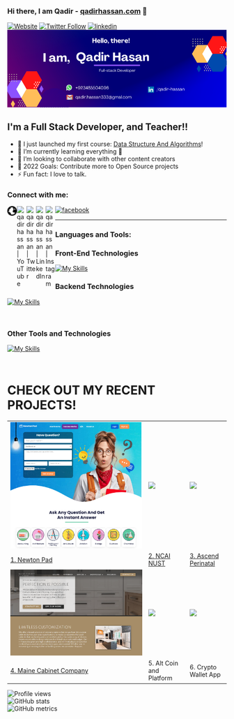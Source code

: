 ### Hi there, I am Qadir -  [qadirhassan.com][website] 👋 



[![Website](https://img.shields.io/website?label=Upwork&style=for-the-badge&url=https://www.upwork.com/freelancers/~019565cf421b13b15e)](https://www.upwork.com/freelancers/~019565cf421b13b15e)
[![Twitter Follow](https://img.shields.io/twitter/follow/QADIR?color=1DA1F2&logo=twitter&style=for-the-badge)](https://twitter.com/Qadir77350473)
[![linkedin](https://img.shields.io/badge/linkedin-%230077B5.svg?style=for-the-badge&logo=linkedin&logoColor=white)](https://www.linkedin.com/in/qadir-hassan)
<img src="https://github.com/Qadir-Hassan/attachement/blob/main/bg.png">

## I'm a Full Stack Developer, and Teacher!!

- 🔭 I just launched my first course: [Data Structure And Algorithms][course]!
- 🌱 I’m currently learning everything 🤣
- 👯 I’m looking to collaborate with other content creators
- 🥅 2022 Goals: Contribute more to Open Source projects
- ⚡ Fun fact: I love to talk.

### Connect with me:

[<img align="left" alt="qadirhassan.com.com" width="22px" src="https://raw.githubusercontent.com/iconic/open-iconic/master/svg/globe.svg" />][website]
[<img align="left" alt="qadirhassan | YouTube" width="22px" src="https://cdn.jsdelivr.net/npm/simple-icons@v3/icons/youtube.svg" />][youtube]
[<img align="left" alt="qadirhassan | Twitter" width="22px" src="https://cdn.jsdelivr.net/npm/simple-icons@v3/icons/twitter.svg" />][twitter]
[<img align="left" alt="qadirhassan | LinkedIn" width="22px" src="https://cdn.jsdelivr.net/npm/simple-icons@v3/icons/linkedin.svg" />][linkedin]
[<img align="left" alt="qadirhassan | Instagram" width="22px" src="https://cdn.jsdelivr.net/npm/simple-icons@v3/icons/instagram.svg" />][instagram]
[<img src='https://cdn.jsdelivr.net/npm/simple-icons@3.0.1/icons/facebook.svg' alt='facebook' width='25px'>](https://www.facebook.com/qadir.hassan.142)  
***
### Languages and Tools:

### Front-End Technologies  
[![My Skills](https://skills.thijs.gg/icons?i=angular,html,css,js,bootstrap,figma&theme=dark)](https://skills.thijs.gg)
</br>

### Backend Technologies

[![My Skills](https://skills.thijs.gg/icons?i=php,py,cpp,django,mysql,mongodb&theme=dark)](https://skills.thijs.gg)

</br>

### Other Tools and Technologies
[![My Skills](https://skills.thijs.gg/icons?i=git,github,ps,vscode,wordpress,xd&theme=dark)](https://skills.thijs.gg)

<br />


# CHECK OUT MY RECENT PROJECTS!
<table>
  <tr>
    <td><img src="https://github.com/Qadir-Hassan/attachement/blob/main/newtonpad.png" width = 1000>
    </td>
     <td><img src="https://github.com/Qadir-Hassan/attachement/blob/main/NCAI-%E2%80%93-National-Center-of-Artificial-Intelligence.png" width = 700>
    </td>
    <td><img src="https://github.com/Qadir-Hassan/attachement/blob/main/Ascend-Perinatal-%E2%80%93-Ascend-Perinatal.png" width =1000>
    </td>
  </tr> 
  
  <tr>
    <td><a href="https://newtonpad.com/"</a> 1. Newton Pad</td>
        <td><a href="https://ncai.pk/"</a> 2. NCAI NUST</td>
     <td><a href="https://ascendperinatal.com/"</a> 3. Ascend Perinatal </td>
  </tr>
  
 
 <tr> 
  <td><img src="https://github.com/Qadir-Hassan/attachement/blob/main/Home-Maine-Cabinet-Company.png" width =1000></td>
 
  <td>
   <img src="https://img1.wsimg.com/isteam/ip/5390dd1e-7b03-4de5-9508-732821df8bff/Capture6.JPG/:/cr=t:0%25,l:6.8%25,w:86.4%25,h:100%25/rs=w:388,h:194,cg:true">
  </td>
  
   
  <td>
   <img src="https://img1.wsimg.com/isteam/ip/5390dd1e-7b03-4de5-9508-732821df8bff/Capture7.JPG/:/cr=t:7.92%25,l:0%25,w:100%25,h:84.16%25/rs=w:388,h:194,cg:true">
  </td>
 </tr>
  
   <tr>
     <td><a href="https://mainecabinetcompany.net/"</a> 4. Maine Cabinet Company </td>
     <td>5. Alt Coin and Platform</td>
     <td>6. Crypto Wallet App</td>
  </tr>
</table>

![Profile views](https://gpvc.arturio.dev/Qadir-Hassan)</br>
![GitHub stats](https://github-readme-stats.vercel.app/api?username=Qadir-Hassan&show_icons=true) </br>
![GitHub metrics](https://metrics.lecoq.io/Qadir-Hassan)  



[website]: https://qadirhassan.com/
[course]: https://www.youtube.com/watch?v=mjYh6hlXmZk&t=293s&ab_channel=TutorialHero
[twitter]: https://twitter.com/Qadir77350473
[youtube]: https://www.youtube.com/channel/UCRUrJPsXvjsblevu514rkbQ
[instagram]: https://www.instagram.com/qadir109/
[linkedin]: https://www.linkedin.com/in/qadir-hassan/



